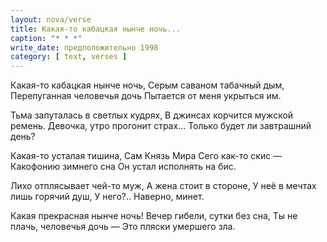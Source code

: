 ```yaml
---
layout: nova/verse
title: Какая-то кабацкая нынче ночь...
caption: "* * *"
write_date: предположительно 1998
category: [ text, verses ]
---
```

Какая-то кабацкая нынче ночь,
Серым саваном табачный дым,
Перепуганная человечья дочь
Пытается от меня укрыться им.

Тьма запуталась в светлых кудрях,
В джинсах корчится мужской ремень.
Девочка, утро прогонит страх...
Только будет ли завтрашний день?

Какая-то усталая тишина,
Сам Князь Мира Сего как-то скис —
Какофонию зимнего сна
Он устал исполнять на бис.

Лихо отплясывает чей-то муж,
А жена стоит в стороне,
У неё в мечтах лишь горячий душ,
У него?.. Наверно, минет.

Какая прекрасная нынче ночь!
Вечер гибели, сутки без сна,
Ты не плачь, человечья дочь —
Это пляски умершего зла.
